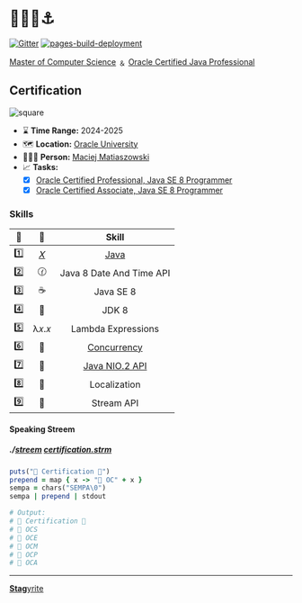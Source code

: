 # 🚢📜🧭⚓️

[![Gitter](https://badges.gitter.im/JoinChat.svg)](https://gitter.im/stagyrite/kassette?utm_source=badge&utm_medium=badge&utm_campaign=pr-badge&utm_content=badge "Gitter") [![pages-build-deployment](https://github.com/Stagyrite/stagyrite/actions/workflows/pages/pages-build-deployment/badge.svg)](https://github.com/Stagyrite/stagyrite/actions/workflows/pages/pages-build-deployment)

[Master of Computer Science](https://stagyrite.github.io/ "Stagyrite &#124; Private Homepage") ﹠ [Oracle Certified Java Professional](https://catalog-education.oracle.com/pls/certview/sharebadge?id=9975082503C1283F2B41AA028D2DFA4763196DD3CB7F09D0B0D7BF65DCFCEABA "Oracle Certified Professional, Java SE 8 Programmer")

## Certification

![square](square.png)

* ⌛ **Time Range:** 2024-2025
* 🗺️ **Location:** [Oracle University](https://www.oracle.com/education/ "Oracle University")
* 👨🏻‍💻 **Person:** [Maciej Matiaszowski](https://stagyrite.github.io/ "Stagyrite &#124; Private Homepage")
* 📈 **Tasks:**
  - [x] [Oracle Certified Professional, Java SE 8 Programmer](https://catalog-education.oracle.com/pls/certview/sharebadge?id=9975082503C1283F2B41AA028D2DFA4763196DD3CB7F09D0B0D7BF65DCFCEABA "Oracle Certified Professional, Java SE 8 Programmer") 
  - [x] [Oracle Certified Associate, Java SE 8 Programmer](https://catalog-education.oracle.com/pls/certview/sharebadge?id=119D68447A8A3235F7FC3C87ACCA5DEA732C69A05A676D39979BDE45FDF81DE1 "Oracle Certified Associate, Java SE 8 Programmer")

### Skills

| 🔢 | 🎯 | Skill |
| :---: | :---: | :---: |
| 1️⃣ | [𝑋](https://x.com/effconia/status/1938359274297794579 "Maciej Matiaszowski on X: &quot;@svt110617 @Oracle_Edu 📚 📖 First, I read three books about @java by @barryburdtweets, @dleuck, and @trisha_gee. Then, I decided to get certified, read the study and exam guides by @jeanneboyarsky and passed the @Enthuware tests. Regarding the OCP, @BrianGoetz wrote about concurrency. #OracleCertified&quot; / X") | [Java](https://x.com/effconia/status/1938359274297794579 "Maciej Matiaszowski on X: &quot;@svt110617 @Oracle_Edu 📚 📖 First, I read three books about @java by @barryburdtweets, @dleuck, and @trisha_gee. Then, I decided to get certified, read the study and exam guides by @jeanneboyarsky and passed the @Enthuware tests. Regarding the OCP, @BrianGoetz wrote about concurrency. #OracleCertified&quot; / X") |
| 2️⃣ | 🕜 | Java 8 Date And Time API |
| 3️⃣ | ☕ | Java SE 8 |
| 4️⃣ | 🧰 | JDK 8 |
| 5️⃣ | λ𝑥.𝑥 | Lambda Expressions |
| 6️⃣ | 🚂 | [Concurrency](https://www.udemy.com/certificate/UC-d9586c29-4504-4435-89a0-6825bed3dd83/ "Udemy Course Completion Certificate &#124; Udemy") |
| 7️⃣ | 📁 | [Java NIO.2 API](https://www.udemy.com/certificate/UC-babb4eaf-6b2c-4302-9f45-244e0da4ad27/ "Udemy Course Completion Certificate &#124; Udemy") |
| 8️⃣ | 📍 | Localization |
| 9️⃣ | 💎 | Stream API |

#### Speaking Streem

##### ./[streem](https://stagyrite.github.io/streem/doc/ "Streem documentation &#124; Streem") [certification.strm](https://github.com/Stagyrite/stagyrite/blob/main/certification.strm "stagyrite/certification.strm at main · Stagyrite/stagyrite")

```ruby
puts("🦬 Certification 🦬")
prepend = map { x -> "📜 OC" + x }
sempa = chars("SEMPA\0")
sempa | prepend | stdout

# Output:
# 🦬 Certification 🦬
# 📜 OCS
# 📜 OCE
# 📜 OCM
# 📜 OCP
# 📜 OCA
```

---

[**Stag**yrite](https://stagyrite.github.io/stagyrite/ "Yet another profile &#124; Stagyrite")
